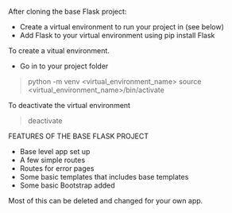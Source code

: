 After cloning the base Flask project:
- Create a virtual environment to run your project in (see below)
- Add Flask to your virtual environment using pip install Flask

To create a vitual environment.
- Go in to your project folder
> python -m venv <virtual_environment_name>
> source <virtual_environment_name>/bin/activate

To deactivate the virtual environment
> deactivate


FEATURES OF THE BASE FLASK PROJECT
- Base level app set up
- A few simple routes
- Routes for error pages
- Some basic templates that includes base templates
- Some basic Bootstrap added

Most of this can be deleted and changed for your own app.
